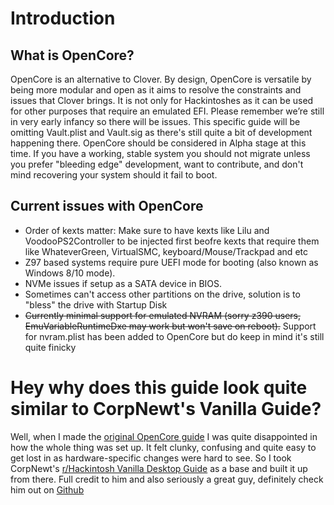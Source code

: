 # Introduction

## What is OpenCore?

OpenCore is an alternative to Clover. By design, OpenCore is versatile by being more modular and open as it aims to resolve the constraints and issues that Clover brings. It is not only for Hackintoshes as it can be used for other purposes that require an emulated EFI. Please remember we’re still in very early infancy so there will be issues. This specific guide will be omitting Vault.plist and Vault.sig as there's still quite a bit of development happening there. OpenCore should be considered in Alpha stage at this time. If you have a working, stable system you should not migrate unless you prefer "bleeding edge" development, want to contribute, and don't mind recovering your system should it fail to boot.

## Current issues with OpenCore

* Order of kexts matter: Make sure to have kexts like Lilu and VoodooPS2Controller to be injected first beofre kexts that require them like WhateverGreen, VirtualSMC, keyboard/Mouse/Trackpad and etc
* Z97 based systems require pure UEFI mode for booting \(also known as Windows 8/10 mode\).
* NVMe issues if setup as a SATA device in BIOS.
* Sometimes can't access other partitions on the drive, solution is to "bless" the drive with Startup Disk
* ~~Currently minimal support for emulated NVRAM \(sorry z390 users, EmuVariableRuntimeDxe may work but won't save on reboot\).~~ Support for nvram.plist has been added to OpenCore but do keep in mind it's still quite finicky


# Hey why does this guide look quite similar to CorpNewt's Vanilla Guide?

Well, when I made the [original OpenCore guide](https://github.com/khronokernel/Getting-Started-With-OpenCore) I was quite disappointed in how the whole thing was set up. It felt clunky, confusing and quite easy to get lost in as hardware-specific changes were hard to see. So I took CorpNewt's [r/Hackintosh Vanilla Desktop Guide](https://hackintosh.gitbook.io/-r-hackintosh-vanilla-desktop-guide/) as a base and built it up from there. Full credit to him and also seriously a great guy, definitely check him out on [Github](https://github.com/corpnewt)

